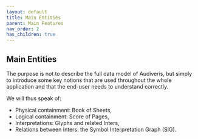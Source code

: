 ```yaml
---
layout: default
title: Main Entities
parent: Main Features
nav_order: 2
has_children: true
---
```

## Main Entities

The purpose is not to describe the full data model of Audiveris, but simply to introduce some
key notions that are used throughout the whole application and that the end-user needs to
understand correctly.

We will thus speak of:
* Physical containment: Book of Sheets,
* Logical containment: Score of Pages,
* Interpretations: Glyphs and related Inters,
* Relations between Inters: the Symbol Interpretation Graph (SIG).
